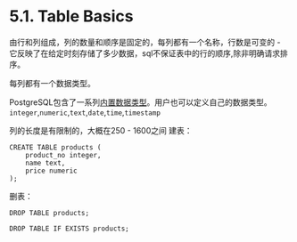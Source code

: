 # 5.1. Table Basics

由行和列组成，列的数量和顺序是固定的，每列都有一个名称，行数是可变的 - 它反映了在给定时刻存储了多少数据，sql不保证表中的行的顺序,除非明确请求排序。

每列都有一个数据类型。

PostgreSQL包含了一系列[内置数据类型](https://www.postgresql.org/docs/10/static/datatype.html)。用户也可以定义自己的数据类型。`integer`,`numeric`,`text`,`date`,`time`,`timestamp`

列的长度是有限制的，大概在250 - 1600之间
建表：
```
CREATE TABLE products (
    product_no integer,
    name text,
    price numeric
);
```

删表：
```
DROP TABLE products;

DROP TABLE IF EXISTS products;
```


